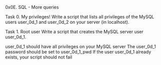 0x0E. SQL - More queries

Task 0. My privileges!
Write a script that lists all privileges of the MySQL users user_0d_1 and
user_0d_2 on your server (in localhost).

Task 1. Root user
Write a script that creates the MySQL server user user_0d_1.

user_0d_1 should have all privileges on your MySQL server
The user_0d_1 password should be set to user_0d_1_pwd
If the user user_0d_1 already exists, your script should not fail

